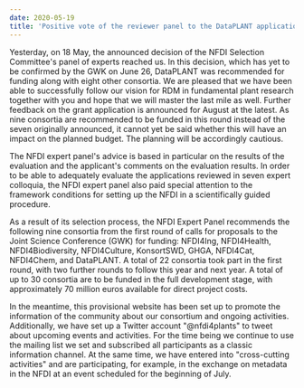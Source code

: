 ```yaml
---
date: 2020-05-19
title: 'Positive vote of the reviewer panel to the DataPLANT application'
---
```


Yesterday, on 18 May, the announced decision of the NFDI Selection Committee's panel of experts reached us. In this decision, which has yet to be confirmed by the GWK on June 26, DataPLANT was recommended for funding along with eight other consortia. We are pleased that we have been able to successfully follow our vision for RDM in fundamental plant research together with you and hope that we will master the last mile as well. Further feedback on the grant application is announced for August at the latest. As nine consortia are recommended to be funded in this round instead of the seven originally announced, it cannot yet be said whether this will have an impact on the planned budget. The planning will be accordingly cautious.

The NFDI expert panel's advice is based in particular on the results of the evaluation and the applicant's comments on the evaluation results. In order to be able to adequately evaluate the applications reviewed in seven expert colloquia, the NFDI expert panel also paid special attention to the framework conditions for setting up the NFDI in a scientifically guided procedure.

As a result of its selection process, the NFDI Expert Panel recommends the following nine consortia from the first round of calls for proposals to the Joint Science Conference (GWK) for funding: NFDI4Ing, NFDI4Health, NFDI4Biodiversity, NFDI4Culture, KonsortSWD, GHGA, NFDI4Cat, NFDI4Chem, and DataPLANT. A total of 22 consortia took part in the first round, with two further rounds to follow this year and next year. A total of up to 30 consortia are to be funded in the full development stage, with approximately 70 million euros available for direct project costs.

In the meantime, this provisional website has been set up to promote the information of the community about our consortium and ongoing activities. Additionally, we have set up a Twitter account "@nfdi4plants" to tweet about upcoming events and activities. For the time being we continue to use the mailing list we set and subscribed all participants as a classic information channel. At the same time, we have entered into "cross-cutting activities" and are participating, for example, in the exchange on metadata in the NFDI at an event scheduled for the beginning of July.